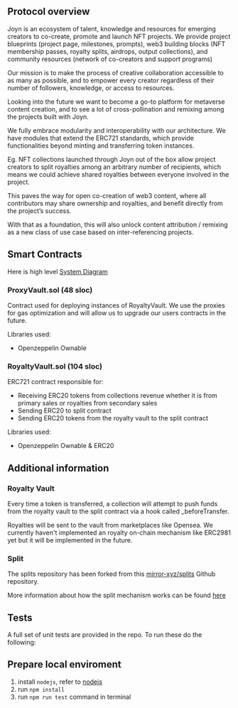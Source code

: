 ## Protocol overview

Joyn is an ecosystem of talent, knowledge and resources for emerging creators to co-create, promote and launch NFT projects. We provide project blueprints (project page, milestones, prompts), web3 building blocks (NFT membership passes, royalty splits, airdrops, output collections), and community resources (network of co-creators and support programs)

Our mission is to make the process of creative collaboration accessible to as many as possible, and to empower every creator regardless of their number of followers, knowledge, or access to resources.

Looking into the future we want to become a go-to platform for metaverse content creation, and to see a lot of cross-pollination and remixing among the projects built with Joyn.

We fully embrace modularity and interoperability with our architecture. We have modules that extend the ERC721 standards, which provide functionalities beyond minting and transferring token instances.

Eg. NFT collections launched through Joyn out of the box allow project creators to split royalties among an arbitrary number of recipients, which means we could achieve shared royalties between everyone involved in the project.

This paves the way for open co-creation of web3 content, where all contributors may share ownership and royalties, and benefit directly from the project’s success.

With that as a foundation, this will also unlock content attribution / remixing as a new class of use case based on inter-referencing projects.

## Smart Contracts

Here is high level [System Diagram](https://drive.google.com/file/d/1INWkGedjKihSWM6R0apomoUgiadujz4Y/view?usp=sharing)

### ProxyVault.sol (48 sloc)

Contract used for deploying instances of RoyaltyVault.
We use the proxies for gas optimization and will allow us to upgrade our users contracts in the future.

Libraries used:

- Openzeppelin Ownable

### RoyaltyVault.sol (104 sloc)

ERC721 contract responsible for:

- Receiving ERC20 tokens from collections revenue whether it is from primary sales or royalties from secondary sales
- Sending ERC20 to split contract
- Sending ERC20 tokens from the royalty vault to the split contract

Libraries used:

- Openzeppelin Ownable & ERC20

## Additional information

### Royalty Vault

Every time a token is transferred, a collection will attempt to push funds from the royalty vault to the split contract via a hook called \_beforeTransfer.

Royalties will be sent to the vault from marketplaces like Opensea. We currently haven't implemented an royalty on-chain mechanism like ERC2981 yet but it will be implemented in the future.

### Split

The splits repository has been forked from this [mirror-xyz/splits](https://github.com/mirror-xyz/splits) Github repository.

More information about how the split mechanism works can be found [here](https://dev.mirror.xyz/V_7Jp1hy_g8bz-J1B4Wb5KYSmj5Lt4W7q7cw0noxJsU)

## Tests

A full set of unit tests are provided in the repo. To run these do the following:

## Prepare local enviroment

1. install `nodejs`, refer to [nodejs](https://nodejs.org/en/)
2. run `npm install`
3. run `npm run test` command in terminal
